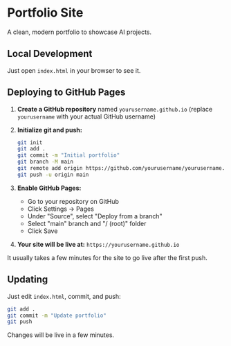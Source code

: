 # Portfolio Site

A clean, modern portfolio to showcase AI projects.

## Local Development

Just open `index.html` in your browser to see it.

## Deploying to GitHub Pages

1. **Create a GitHub repository** named `yourusername.github.io` (replace `yourusername` with your actual GitHub username)

2. **Initialize git and push:**
   ```bash
   git init
   git add .
   git commit -m "Initial portfolio"
   git branch -M main
   git remote add origin https://github.com/yourusername/yourusername.github.io.git
   git push -u origin main
   ```

3. **Enable GitHub Pages:**
   - Go to your repository on GitHub
   - Click Settings → Pages
   - Under "Source", select "Deploy from a branch"
   - Select "main" branch and "/ (root)" folder
   - Click Save

4. **Your site will be live at:** `https://yourusername.github.io`

It usually takes a few minutes for the site to go live after the first push.

## Updating

Just edit `index.html`, commit, and push:
```bash
git add .
git commit -m "Update portfolio"
git push
```

Changes will be live in a few minutes.
